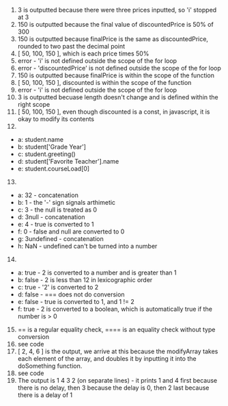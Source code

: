 1. 3 is outputted because there were three prices inputted, so 'i' stopped at 3
2. 150 is outputted because the final value of discountedPrice is 50% of 300
3. 150 is outputted because finalPrice is the same as discountedPrice, rounded to two past the decimal point
4. [ 50, 100, 150 ], which is each price times 50%
5. error - 'i' is not defined outside the scope of the for loop
6. error - 'discountedPrice' is not defined outside the scope of the for loop
7. 150 is outputted because finalPrice is within the scope of the function
8. [ 50, 100, 150 ], discounted is within the scope of the function
9. error - 'i' is not defined outside the scope of the for loop
10. 3 is outputted becuase length doesn't change and is defined within the right scope
11. [ 50, 100, 150 ], even though discounted is a const, in javascript, it is okay to modify its contents
12.
   - a: student.name
   - b: student['Grade Year']
   - c: student.greeting()
   - d: student['Favorite Teacher'].name
   - e: student.courseLoad[0]
13.
  - a: 32 - concatenation
  - b: 1 - the '-' sign signals arthimetic
  - c: 3 - the null is treated as 0
  - d: 3null - concatenation
  - e: 4 - true is converted to 1
  - f: 0 - false and null are converted to 0
  - g: 3undefined - concatenation
  - h: NaN - undefined can't be turned into a number
14.
  - a: true - 2 is converted to a number and is greater than 1
  - b: false - 2 is less than 12 in lexicographic order
  - c: true - '2' is converted to 2
  - d: false - === does not do conversion
  - e: false - true is converted to 1, and 1 != 2
  - f: true - 2 is converted to a boolean, which is automatically true if the number is > 0  
15. == is a regular equality check, ==== is an equality check without type conversion
16. see code
17. [ 2, 4, 6 ] is the output, we arrive at this because the modifyArray takes each element of the array, and doubles it by inputting it into the doSomething function. 
18. see code
19. The output is 1 4 3 2 (on separate lines) - it prints 1 and 4 first because there is no delay, then 3 because the delay is 0, then 2 last because there is a delay of 1
